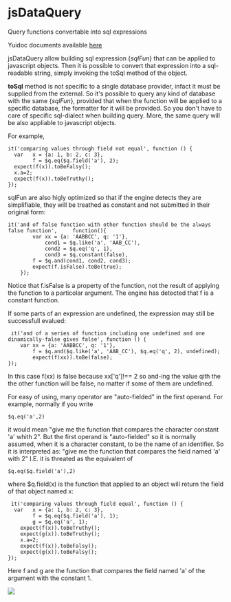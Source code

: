 # jsDataQuery
Query functions convertable into sql expressions

Yuidoc documents available [here](http://gaelazzo.github.io/jsDataQuery/)

jsDataQuery allow building sql expression {*sqlFun*} that can be applied to javascript objects. Then it is possible to convert that expression into a sql-readable string, simply invoking the toSql method of the object.

**toSql** method is not specific to a single database provider, infact it must be supplied from the external.
So it's possible to query any kind of database with the same {*sqlFun*}, provided that when the function will be applied to a specific database, the formatter for it will be provided.
So you don't have to care of specific sql-dialect when building  query. More, the same query will be also appliable to javascript objects.

For example,

    it('comparing values through field not equal', function () {
      var 	x = {a: 1, b: 2, c: 3},
    		f = $q.eq($q.field('a'), 2);
      expect(f(x)).toBeFalsy();
      x.a=2;
      expect(f(x)).toBeTruthy();
    });
    

sqlFun are also higly optimized so that if the engine detects they are simplifiable, they will be treathed as constant and not submitted in their original form:

    it('and of false function with other function should be the always false function', 	function(){
      		var xx = {a: 'AABBCC', q: '1'},
    			cond1 = $q.like('a', 'AAB_CC'),
    			cond2 = $q.eq('q', 1),
    			cond3 = $q.constant(false),
    		f = $q.and(cond1, cond2, cond3);
      		expect(f.isFalse).toBe(true);
    	});
Notice that f.isFalse is a property of the function, not the result of applying the function to a particolar argument. The engine has detected that f is a constant function.    

If some parts of an expression are undefined, the expression may still be successfull evalued:

     it('and of a series of function including one undefined and one dinamically-false gives false', function () {
      	var xx = {a: 'AABBCC', q: '1'},
    		f = $q.and($q.like('a', 'AAB_CC'), $q.eq('q', 2), undefined);
      		expect(f(xx)).toBe(false);
    });

In this case f(xx) is false because xx['q']!== 2 so and-ing the value qith the the other function will be false, no matter if some of them are undefined.

For easy of using, many operator are "auto-fielded" in the first operand.
For example, normally if you write

`$q.eq('a',2)` 

it would mean "give me the function that compares the character constant 'a' whith 2".
But the first operand is "auto-fielded" so it is normally assumed, when it is a character constant, to be the name of an identifier. So it is interpreted as:
"give me the function that compares the field named 'a' with 2"
I.E. it is threated as the equivalent of

`$q.eq($q.field('a'),2)`

  
where $q.field(x) is the function that applied to an object will return the field of that object named x:

     it('comparing values through field equal', function () {
      var 	x = {a: 1, b: 2, c: 3},
    		f = $q.eq($q.field('a'), 1);
			g = $q.eq('a', 1);
      	expect(f(x)).toBeTruthy();
      	expect(g(x)).toBeTruthy();
      	x.a=2;
      	expect(f(x)).toBeFalsy();
      	expect(g(x)).toBeFalsy();
    });

Here f and g are the function that compares the field named 'a' of the argument with the constant 1.


![](https://travis-ci.org/gaelazzo/jsDataQuery.svg?branch=master)     
